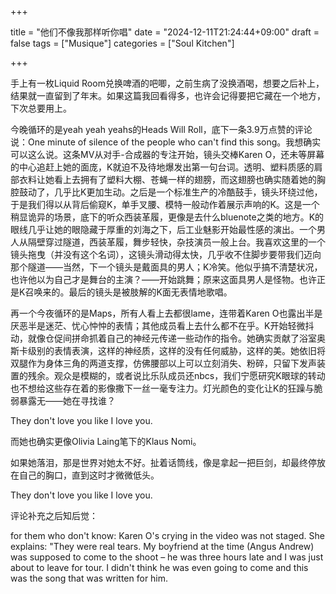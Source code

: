 +++

title = "他们不像我那样听你唱"
date = "2024-12-11T21:24:44+09:00"
draft = false
tags = ["Musique"]
categories = ["Soul Kitchen"]

+++

手上有一枚Liquid Room兑换啤酒的吧唧，之前生病了没换酒喝，想要之后补上，结果就一直留到了年末。如果这篇我回看得多，也许会记得要把它藏在一个地方，下次总要用上。

今晚循环的是yeah yeah yeahs的Heads Will Roll，底下一条3.9万点赞的评论说：One minute of silence of the people who can't find this song。我想确实可以这么说。这条MV从对手-合成器的专注开始，镜头交棒Karen O，还未等屏幕的中心追赶上她的面庞，K就迫不及待地爆发出第一句台词。透明、塑料质感的肩部衣料让她看上去拥有了塑料大棚、苍蝇一样的翅膀，而这翅膀也确实随着她的胸腔鼓动了，几乎比K更加生动。之后是一个标准生产的冷酷鼓手，镜头环绕过他，于是我们得以从背后偷窥K，单手叉腰、模特一般动作着展示声响的K。这是一个稍显诡异的场景，底下的听众西装革履，更像是去什么bluenote之类的地方。K的眼线几乎让她的眼隐藏于厚重的刘海之下，后工业魅影开始最性感的演出。一个男人从隔壁穿过隧道，西装革履，舞步轻快，杂技演员一般上台。我喜欢这里的一个镜头拖曳（并没有这个名词），这镜头滑动得太快，几乎收不住脚步要带我们迈向那个隧道——当然，下一个镜头是戴面具的男人；K冷笑。他似乎搞不清楚状况，也许他以为自己才是舞台的主演？——开始跳舞；原来这面具男人是怪物。也许正是K召唤来的。最后的镜头是被肢解的K面无表情地歌唱。

再一个今夜循环的是Maps，所有人看上去都很lame，连带着Karen O也露出半是厌恶半是迷茫、忧心忡忡的表情；其他成员看上去什么都不在乎。K开始轻微抖动，就像仓促间拼命抓着自己的神经元传递一些动作的指令。她确实贡献了浴室奥斯卡级别的表情表演，这样的神经质，这样的没有任何威胁，这样的美。她依旧将双腿作为身体三角的两道支撑，仿佛腰部以上可以立刻消失、粉碎，只留下发声装置的残余。观众是模糊的，或者说比乐队成员还nbcs，我们宁愿研究K眼球的转动也不想给这些存在着的影像撒下一丝一毫专注力。灯光颜色的变化让K的狂躁与脆弱暴露无——她在寻找谁？

They don't love you like I love you.

而她也确实更像Olivia Laing笔下的Klaus Nomi。

如果她落泪，那是世界对她太不好。扯着话筒线，像是拿起一把巨剑，却最终停放在自己的胸口，直到这时才微微低头。

They don't love you like I love you.



评论补充之后知后觉：

for them who don't know:
Karen O's crying in the video was not staged. She explains: "They were real tears. My boyfriend at the time (Angus Andrew) was supposed to come to the shoot – he was three hours late and I was just about to leave for tour. I didn't think he was even going to come and this was the song that was written for him.

